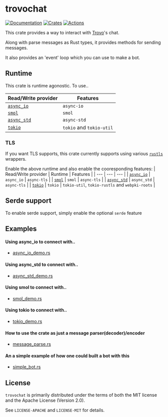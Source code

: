 # trovochat
[![Documentation][docs_badge]][docs]
[![Crates][crates_badge]][crates]
[![Actions][actions_badge]][actions]

This crate provides a way to interact with [Trovo]'s chat.

Along with parse messages as Rust types, it provides methods for sending messages.

It also provides an 'event' loop which you can use to make a bot.


## Runtime
This crate is runtime agonostic. To use..

| Read/Write provider                                        | Features                |
| ---                                                        | ---                     |
| [`async_io`](https://docs.rs/async-io/latest/async_io/)    |`async-io`               |
| [`smol`](https://docs.rs/smol/latest/smol/)                |`smol`                   |
| [`async_std`](https://docs.rs/async-std/latest/async_std/) |`async-std`              |
| [`tokio`](https://docs.rs/tokio/latest/tokio/)             |`tokio` and `tokio-util` |
### TLS
If you want TLS supports, this crate currently supports using various [`rustls`](https://docs.rs/rustls/latest/rustls/) wrappers.

Enable the above runtime and also enable the cooresponding features:
| Read/Write provider                                        | Runtime     | Features                                        |
| ---                                                        | ---         | ---                                             |
| [`async_io`](https://docs.rs/async-io/latest/async_io/)    | `async_io`  | `async-tls`                                     |
| [`smol`](https://docs.rs/smol/latest/smol/)                | `smol`      | `async-tls`                                     |
| [`async_std`](https://docs.rs/async-std/latest/async_std/) | `async_std` | `async-tls`                                     |
| [`tokio`](https://docs.rs/tokio/latest/tokio/)             | `tokio`     | `tokio-util`, `tokio-rustls` and `webpki-roots` |

## Serde support
To enable serde support, simply enable the optional `serde` feature


## Examples
#### Using async_io to connect with.. 
* [async_io_demo.rs](./examples/async_io_demo.rs)

#### Using async_std to connect with..
* [async_std_demo.rs](./examples/async_std_demo.rs)


#### Using smol to connect with..
* [smol_demo.rs](./examples/smol_demo.rs)

#### Using tokio to connect with..
* [tokio_demo.rs](./examples/tokio_demo.rs)


#### How to use the crate as just a message parser(decoder)/encoder
* [message_parse.rs](./examples/message_parse.rs)

#### An a simple example of how one could built a bot with this
* [simple_bot.rs](./examples/simple_bot.rs)



## License
`trovochat` is primarily distributed under the terms of both the MIT license and the Apache License (Version 2.0).

See `LICENSE-APACHE` and `LICENSE-MIT` for details.

[docs_badge]: https://docs.rs/trovochat/badge.svg
[docs]: https://docs.rs/trovochat
[crates_badge]: https://img.shields.io/crates/v/trovochat.svg
[crates]: https://crates.io/crates/trovochat
[actions_badge]: https://github.com/museun/trovochat/workflows/Rust/badge.svg
[actions]: https://github.com/museun/trovochat/actions

[Trovo]: https://dev.trovo.tv
